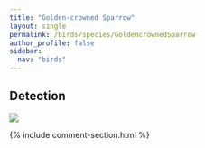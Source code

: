 ```yaml
---
title: "Golden-crowned Sparrow"
layout: single
permalink: /birds/species/GoldencrownedSparrow
author_profile: false
sidebar:
  nav: "birds"
---
```


<h2>Detection</h2>

<img src="https://beallen.github.io/DevelopmentWebsite/assets/images/birds/GoldencrownedSparrow/det.jpg">

{% include comment-section.html %}
